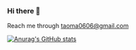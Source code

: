 ### Hi there 👋

<!--
**Michaeltaoma/Michaeltaoma** is a ✨ _special_ ✨ repository because its `README.md` (this file) appears on your GitHub profile.

Here are some ideas to get you started:

- 🔭 I’m currently working on ...
- 🌱 I’m currently learning ...
- 👯 I’m looking to collaborate on ...
- 🤔 I’m looking for help with ...
- 💬 Ask me about ...
- 📫 How to reach me: ...
- 😄 Pronouns: ...
- ⚡ Fun fact: ...
-->

Reach me through <taoma0606@gmail.com>

[![Anurag's GitHub stats](https://github-readme-stats.vercel.app/api?username=Michaeltaoma)](https://github.com/anuraghazra/github-readme-stats)
